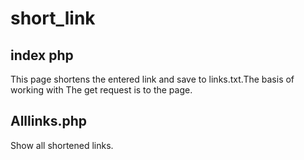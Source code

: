 # short_link
<div dir="auto">
<h2>index php</h2>
  This page shortens the entered link and save to links.txt.The basis of working with
  The get request is to the page.
<h2>Alllinks.php</h2>
  Show all shortened links.
</div>
